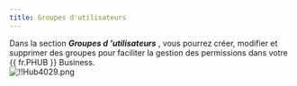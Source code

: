 ```yaml
---
title: Groupes d'utilisateurs
---
```

Dans la section ***Groupes d 'utilisateurs*** , vous pourrez créer, modifier et supprimer des groupes pour faciliter la gestion des permissions dans votre {{ fr.PHUB }} Business.  
![!!Hub4029.png](/img/fr/hub/Hub4029.png) 